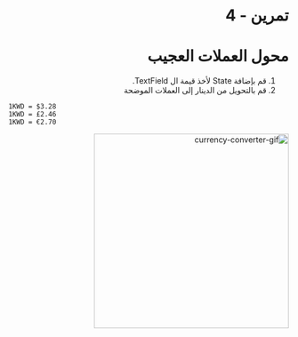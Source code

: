 <div dir="rtl">
  
# تمرين - 4 
# محول العملات العجيب

1. قم بإضافة State  لأخذ قيمة ال TextField. 
2. قم بالتحويل من الدينار إلى العملات الموضحة

<div dir="ltr">
  
```
1KWD = $3.28
1KWD = £2.46
1KWD = €2.70
```
</div>

<img src="https://user-images.githubusercontent.com/8784343/102673444-333d5980-41a5-11eb-991e-d7b349a169ec.gif" alt="currency-converter-gif" width="350px"/>





</div>

